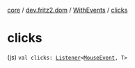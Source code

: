 [core](../../index.md) / [dev.fritz2.dom](../index.md) / [WithEvents](index.md) / [clicks](./clicks.md)

# clicks

(js) `val clicks: `[`Listener`](../-listener/index.md)`<`[`MouseEvent`](https://kotlinlang.org/api/latest/jvm/stdlib/org.w3c.dom.events/-mouse-event/index.html)`, T>`